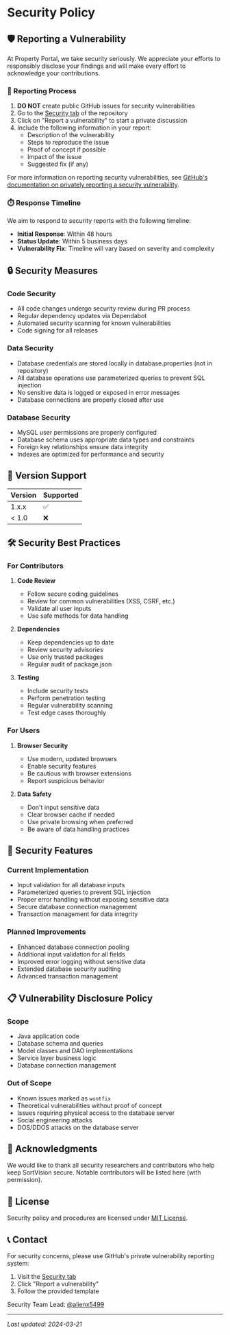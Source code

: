# Security Policy

## 🛡️ Reporting a Vulnerability

At Property Portal, we take security seriously. We appreciate your efforts to responsibly disclose your findings and will make every effort to acknowledge your contributions.

### 📝 Reporting Process

1. **DO NOT** create public GitHub issues for security vulnerabilities
2. Go to the [Security tab](https://github.com/alienx5499/property-portal/security) of the repository
3. Click on "Report a vulnerability" to start a private discussion
4. Include the following information in your report:
   - Description of the vulnerability
   - Steps to reproduce the issue
   - Proof of concept if possible
   - Impact of the issue
   - Suggested fix (if any)

For more information on reporting security vulnerabilities, see [GitHub's documentation on privately reporting a security vulnerability](https://docs.github.com/en/code-security/security-advisories/guidance-on-reporting-and-writing/privately-reporting-a-security-vulnerability).

### ⏱️ Response Timeline

We aim to respond to security reports with the following timeline:

- **Initial Response**: Within 48 hours
- **Status Update**: Within 5 business days
- **Vulnerability Fix**: Timeline will vary based on severity and complexity

## 🔒 Security Measures

### Code Security
- All code changes undergo security review during PR process
- Regular dependency updates via Dependabot
- Automated security scanning for known vulnerabilities
- Code signing for all releases

### Data Security
- Database credentials are stored locally in database.properties (not in repository)
- All database operations use parameterized queries to prevent SQL injection
- No sensitive data is logged or exposed in error messages
- Database connections are properly closed after use

### Database Security
- MySQL user permissions are properly configured
- Database schema uses appropriate data types and constraints
- Foreign key relationships ensure data integrity
- Indexes are optimized for performance and security

## 🔄 Version Support

| Version | Supported          |
| ------- | ------------------ |
| 1.x.x   | :white_check_mark: |
| < 1.0   | :x:                |

## 🛠️ Security Best Practices

### For Contributors
1. **Code Review**
   - Follow secure coding guidelines
   - Review for common vulnerabilities (XSS, CSRF, etc.)
   - Validate all user inputs
   - Use safe methods for data handling

2. **Dependencies**
   - Keep dependencies up to date
   - Review security advisories
   - Use only trusted packages
   - Regular audit of package.json

3. **Testing**
   - Include security tests
   - Perform penetration testing
   - Regular vulnerability scanning
   - Test edge cases thoroughly

### For Users
1. **Browser Security**
   - Use modern, updated browsers
   - Enable security features
   - Be cautious with browser extensions
   - Report suspicious behavior

2. **Data Safety**
   - Don't input sensitive data
   - Clear browser cache if needed
   - Use private browsing when preferred
   - Be aware of data handling practices

## 🔐 Security Features

### Current Implementation
- Input validation for all database inputs
- Parameterized queries to prevent SQL injection
- Proper error handling without exposing sensitive data
- Secure database connection management
- Transaction management for data integrity

### Planned Improvements
- Enhanced database connection pooling
- Additional input validation for all fields
- Improved error logging without sensitive data
- Extended database security auditing
- Advanced transaction management

## 📋 Vulnerability Disclosure Policy

### Scope
- Java application code
- Database schema and queries
- Model classes and DAO implementations
- Service layer business logic
- Database connection management

### Out of Scope
- Known issues marked as `wontfix`
- Theoretical vulnerabilities without proof of concept
- Issues requiring physical access to the database server
- Social engineering attacks
- DOS/DDOS attacks on the database server

## 🤝 Acknowledgments

We would like to thank all security researchers and contributors who help keep SortVision secure. Notable contributors will be listed here (with permission).

## 📜 License

Security policy and procedures are licensed under [MIT License](LICENSE).

## 📞 Contact

For security concerns, please use GitHub's private vulnerability reporting system:
1. Visit the [Security tab](https://github.com/alienx5499/property-portal/security)
2. Click "Report a vulnerability"
3. Follow the provided template

Security Team Lead: [@alienx5499](https://github.com/alienx5499)

---

*Last updated: 2024-03-21* 
